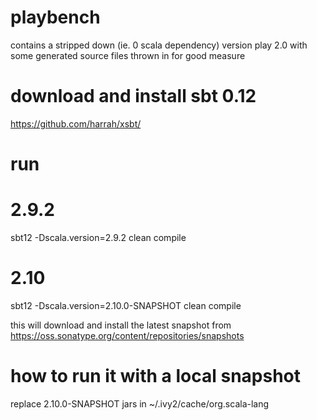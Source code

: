 playbench
=========

contains a stripped down (ie. 0 scala dependency) version play 2.0 with some generated source files thrown in for good measure

download and install sbt 0.12
=============================
https://github.com/harrah/xsbt/

run
===

2.9.2
=====

sbt12 -Dscala.version=2.9.2 clean compile


2.10
====
sbt12 -Dscala.version=2.10.0-SNAPSHOT clean compile

this will download and install the latest snapshot from https://oss.sonatype.org/content/repositories/snapshots

how to run it with a local snapshot
===================================

replace 2.10.0-SNAPSHOT jars in ~/.ivy2/cache/org.scala-lang